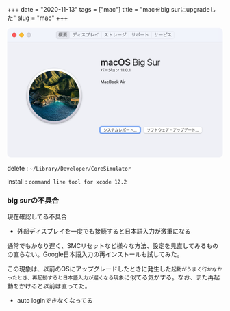 +++
date = "2020-11-13"
tags = ["mac"]
title = "macをbig surにupgradeした"
slug = "mac"
+++

![](https://github.com/syui/mstdn.page/raw/master/img/mastodon/media_attachments/files/105/201/817/265/459/998/small/2337ca197a80d2e4.png)

delete : `~/Library/Developer/CoreSimulator`

install : `command line tool for xcode 12.2`

### big surの不具合

現在確認してる不具合

- 外部ディスプレイを一度でも接続すると日本語入力が激重になる

通常でもかなり遅く、SMCリセットなど様々な方法、設定を見直してみるものの直らない。Google日本語入力の再インストールも試してみた。

この現象は、以前のOSにアップグレードしたときに発生した`起動がうまく行かなかったとき、再起動すると日本語入力が遅くなる現象`に似てる気がする。なお、また再起動をかけると以前は直ってた。

- auto loginできなくなってる

